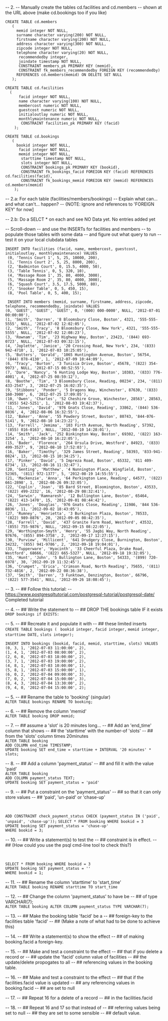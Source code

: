 -- 2.
-- Manually create the tables cd.facilities and cd.members 
-- shown at the URL above (make cd.bookings too if you like)

```CREATE TABLE cd.members```
<br>
```    ( ```
<br>
```      memid integer NOT NULL, ```
<br>
```      surname character varying(200) NOT NULL, ```
<br>
```      firstname character varying(200) NOT NULL, ```
<br>
```      address character varying(300) NOT NULL, ```
<br>
```      zipcode integer NOT NULL, ```
<br>
```      telephone character varying(20) NOT NULL, ```
<br>
```      recommendedby integer,```
<br>
```      joindate timestamp NOT NULL,```
<br>
```      CONSTRAINT members_pk PRIMARY KEY (memid),```
<br>
```      CONSTRAINT fk_members_recommendedby FOREIGN KEY (recommendedby)```
<br>
```      REFERENCES cd.members(memid) ON DELETE SET NULL ```
<br>
```    ); ```
<br>
    
``` CREATE TABLE cd.facilities ```
<br>
```   ( ```
<br>
```       facid integer NOT NULL, ```
<br>
```       name character varying(100) NOT NULL, ```
<br>
```       membercost numeric NOT NULL, ```
<br>
```       guestcost numeric NOT NULL, ```
<br>
```       initialoutlay numeric NOT NULL, ```
<br>
```       monthlymaintenance numeric NOT NULL, ```
<br>
```       CONSTRAINT facilities_pk PRIMARY KEY (facid)```
<br>
```    );```
    
``` CREATE TABLE cd.bookings ```
<br>
 ```   (```
 <br>
 ```      bookid integer NOT NULL, ```
 <br>
```       facid integer NOT NULL, ```
<br>
```       memid integer NOT NULL, ```
<br>
```       starttime timestamp NOT NULL,```
<br>
```       slots integer NOT NULL,```
<br>
```       CONSTRAINT bookings_pk PRIMARY KEY (bookid),```
<br>
```       CONSTRAINT fk_bookings_facid FOREIGN KEY (facid) REFERENCES cd.facilities(facid),```
<br>
```       CONSTRAINT fk_bookings_memid FOREIGN KEY (memid) REFERENCES cd.members(memid)```
<br>
```    );```
    
-- 2.a: For each table (facilities/members/bookings)
--	Explain what can... and what can't... happen?
--  {NOTE: ignore and references to 'FOREIGN KEY' for now]

-- 2.b: Do a SELCT * on each and see NO Data yet.
No entries added yet

-- Scroll-down
-- and use the INSERTs for facilities and members
-- to populate those tables with some data
-- and figure out what query to run
--  test it on your local clubdata tables

``` INSERT INTO facilities (facid, name, membercost, guestcost, initialoutlay, monthlymaintenance) VALUES ```
<br>
``` (0, 'Tennis Court 1', 5, 25, 10000, 200),```
<br>
``` (1, 'Tennis Court 2', 5, 25, 8000, 200),```
<br>
``` (2, 'Badminton Court', 0, 15.5, 4000, 50),```
<br>
``` (3, 'Table Tennis', 0, 5, 320, 10),```
<br>
``` (4, 'Massage Room 1', 35, 80, 4000, 3000),```
<br>
``` (5, 'Massage Room 2', 35, 80, 4000, 3000),```
<br>
``` (6, 'Squash Court', 3.5, 17.5, 5000, 80),```
<br>
``` (7, 'Snooker Table', 0, 5, 450, 15),```
<br>
``` (8, 'Pool Table', 0, 5, 400, 15);```
<br>

``` INSERT INTO members (memid, surname, firstname, address, zipcode, telephone, recommendedby, joindate) VALUES```
<br>
```(0, 'GUEST', 'GUEST', 'GUEST', 0, '(000) 000-0000', NULL, '2012-07-01 00:00:00'),```
<br>
```(1, 'Smith', 'Darren', '8 Bloomsbury Close, Boston', 4321, '555-555-5555', NULL, '2012-07-02 12:02:05'),```
<br>
```(2, 'Smith', 'Tracy', '8 Bloomsbury Close, New York', 4321, '555-555-5555', NULL, '2012-07-02 12:08:23'),```
<br>
```(3, 'Rownam', 'Tim', '23 Highway Way, Boston', 23423, '(844) 693-0723', NULL, '2012-07-03 09:32:15'),```
<br>
```(4, 'Joplette', 'Janice', '20 Crossing Road, New York', 234, '(833) 942-4710', 1, '2012-07-03 10:25:05'),```
<br>
```(5, 'Butters', 'Gerald', '1065 Huntingdon Avenue, Boston', 56754, '(844) 078-4130', 1, '2012-07-09 10:44:09'),```
<br>
```(6, 'Tracy', 'Burton', '3 Tunisia Drive, Boston', 45678, '(822) 354-9973', NULL, '2012-07-15 08:52:55'),```
<br>
```(7, 'Dare', 'Nancy', '6 Hunting Lodge Way, Boston', 10383, '(833) 776-4001', 4, '2012-07-25 08:59:12'),```
<br>
```(8, 'Boothe', 'Tim', '3 Bloomsbury Close, Reading, 00234', 234, '(811) 433-2547', 3, '2012-07-25 16:02:35'),```
<br>
```(9, 'Stibbons', 'Ponder', '5 Dragons Way, Winchester', 87630, '(833) 160-3900', 6, '2012-07-25 17:09:05'),```
<br>
```(10, 'Owen', 'Charles', '52 Cheshire Grove, Winchester, 28563', 28563, '(855) 542-5251', 1, '2012-08-03 19:42:37'),```
<br>
```(11, 'Jones', 'David', '976 Gnats Close, Reading', 33862, '(844) 536-8036', 4, '2012-08-06 16:32:55'),```
<br>
```(12, 'Baker', 'Anne', '55 Powdery Street, Boston', 80743, '844-076-5141', 9, '2012-08-10 14:23:22'),```
<br>
```(13, 'Farrell', 'Jemima', '103 Firth Avenue, North Reading', 57392, '(855) 016-0163', NULL, '2012-08-10 14:28:01'),```
<br>
```(14, 'Smith', 'Jack', '252 Binkington Way, Boston', 69302, '(822) 163-3254', 1, '2012-08-10 16:22:05'),```
<br>
```(15, 'Bader', 'Florence', '264 Ursula Drive, Westford', 84923, '(833) 499-3527', 9, '2012-08-10 17:52:03'),```
<br>
```(16, 'Baker', 'Timothy', '329 James Street, Reading', 58393, '833-941-0824', 13, '2012-08-15 10:34:25'),```
<br>
```(17, 'Pinker', 'David', '5 Impreza Road, Boston', 65332, '811 409-6734', 13, '2012-08-16 11:32:47'),```
<br>
```(20, 'Genting', 'Matthew', '4 Nunnington Place, Wingfield, Boston', 52365, '(811) 972-1377', 5, '2012-08-19 14:55:55'),```
<br>
```(21, 'Mackenzie', 'Anna', '64 Perkington Lane, Reading', 64577, '(822) 661-2898', 1, '2012-08-26 09:32:05'),```
<br>
```(22, 'Coplin', 'Joan', '85 Bard Street, Bloomington, Boston', 43533, '(822) 499-2232', 16, '2012-08-29 08:32:41'),```
<br>
```(24, 'Sarwin', 'Ramnaresh', '12 Bullington Lane, Boston', 65464, '(822) 413-1470', 15, '2012-09-01 08:44:42'),```
<br>
```(26, 'Jones', 'Douglas', '976 Gnats Close, Reading', 11986, '844 536-8036', 11, '2012-09-02 18:43:05'),```
<br>
```(27, 'Rumney', 'Henrietta', '3 Burkington Plaza, Boston', 78533, '(822) 989-8876', 20, '2012-09-05 08:42:35'),```
<br>
```(28, 'Farrell', 'David', '437 Granite Farm Road, Westford', 43532, '(855) 755-9876', NULL, '2012-09-15 08:22:05'),```
<br>
```(29, 'Worthington-Smyth', 'Henry', '55 Jagbi Way, North Reading', 97676, '(855) 894-3758', 2, '2012-09-17 12:27:15'),```
<br>
```(30, 'Purview', 'Millicent', '641 Drudgery Close, Burnington, Boston', 34232, '(855) 941-9786', 2, '2012-09-18 19:04:01'),```
<br>
```(33, 'Tupperware', 'Hyacinth', '33 Cheerful Plaza, Drake Road, Westford', 68666, '(822) 665-5327', NULL, '2012-09-18 19:32:05'),```
<br>
```(35, 'Hunt', 'John', '5 Bullington Lane, Boston', 54333, '(899) 720-6978', 30, '2012-09-19 11:32:45'),```
<br>
```(36, 'Crumpet', 'Erica', 'Crimson Road, North Reading', 75655, '(811) 732-4816', 2, '2012-09-22 08:36:38'),```
<br>
```(37, 'Smith', 'Darren', '3 Funktown, Denzington, Boston', 66796, '(822) 577-3541', NULL, '2012-09-26 18:08:45');```


-- 3.
-- ## Follow this tutorial:
-- https://www.postgresqltutorial.com/postgresql-tutorial/postgresql-date/
Completed tutorial


-- 4. 
-- ## Write the statement to 
-- ## DROP THE bookings table IF it exists
<br>
```DROP bookings if EXISTS:```

-- 5.
-- ## Recreate it and populate it with 
-- ## these limited inserts
<br>
```CREATE TABLE bookings ( ```
```bookid integer,```
```facid integer,```
```memid integer,```
```starttime DATE,```
```slots integer);```



```INSERT INTO bookings (bookid, facid, memid, starttime, slots) VALUES```
<br>
```(0, 3, 1, '2012-07-03 11:00:00', 2),```
<br>
```(1, 4, 1, '2012-07-03 08:00:00', 2),```
<br>
```(2, 6, 0, '2012-07-03 18:00:00', 2),```
<br>
```(3, 7, 1, '2012-07-03 19:00:00', 2),```
<br>
```(4, 8, 1, '2012-07-03 10:00:00', 1),```
<br>
```(5, 8, 1, '2012-07-03 15:00:00', 1),```
<br>
```(6, 0, 2, '2012-07-04 09:00:00', 3),```
<br>
```(7, 0, 2, '2012-07-04 15:00:00', 3),```
<br>
```(8, 4, 3, '2012-07-04 13:30:00', 2),```
<br>
```(9, 4, 0, '2012-07-04 15:00:00', 2);```


-- 5. 
-- ## Rename the table to 'booking' (singular)
<br> 
```ALTER TABLE bookings RENAME TO booking;```


-- 6.
-- ## Remove the column 'memid' 
<br> 
```ALTER TABLE booking DROP memid;```


-- 7.
-- ## assume a 'slot' is 20 minutes long...
-- ## Add an 'end_time' column that shows 
-- ## the 'starttime' with the number-of 'slots'
-- ## from the 'slots' column times 20minutes
<br>
```ALTER TABLE booking```
<br>
```ADD COLUMN end_time TIMESTAMP;```
<br>
```UPDATE booking SET end_time = starttime + INTERVAL '20 minutes' * slots;```


-- 8.
-- ## Add a column 'payment_status'
-- ## and fill it with the value 'paid'
<br>
```ALTER TABLE booking```
<br>
```ADD COLUMN payment_status TEXT;```
<br>
```UPDATE booking SET payment_status = 'paid'```

-- 9.
-- ## Put a constraint on the 'payment_status'
-- ## so that it can only store values
-- ## 'paid', 'un-paid' or  'chase-up'

<br>

```ADD CONSTRAINT check_payment_status CHECK (payment_status IN ('paid', 'unpaid', 'chase-up'));```
```SELECT * FROM booking WHERE bookid = 3```
<br>
```UPDATE booking SET payment_status = 'chase-up' ```
<br>
```WHERE bookid = 3;```

-- 10.
-- ## Write a statement(s) to test the 
-- ## constraint is in effect.
-- ## (How could you use the psql cmd-line tool to check this?)

<br>

```SELECT * FROM booking WHERE bookid = 3```
<br>
```UPDATE booking SET payment_status = '' ```
<br>
```WHERE bookid = 1;```


-- 11.
-- ## Rename the column 'starttime' to 'start_time'
<br> 
```ALTER TABLE booking RENAME starttime TO start_time```


-- 12.
-- ## Change the column 'payment_status' to have be
-- ## of type VARCHAR(7);
<br> 
```ALTER TABLE booking ALTER COLUMN payment_status TYPE VARCHAR(7);```

-- 13.
-- ## Make the booking table 'facid' be a 
-- ## foreign-key to the facilities table 'facid'
-- ## (Make a note of what had to be done to achieve this)

-- 14.
-- ## Write a statement(s) to show the effect
-- ## of making booking.facid a foreign-key.

-- 15.
-- ## Make and test a constraint to the effect 
-- ## that if you delete a record or 
-- ## update the 'facid' column value of facilities
-- ## the update/delete propogates to all 
-- ## referencing values in the booking table.

-- 16.
-- ## Make and test a constraint to the effect
-- ## that if the facilities.facid value is updated
-- ## any referencing values in booking.facid
-- ## are set to null

-- 17.
-- ## Repeat 16 for a delete of a record 
-- ## in the facilities.facid

-- 18. 
-- ## Repeat 16 and 17 so that instead of
-- ## referring values being set to null
-- ## they are set to some sensible 
-- ## default value.
